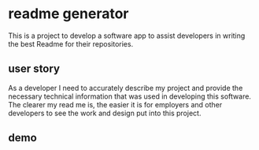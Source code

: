 # readme generator

This is a project to develop a software app to assist developers in writing the best 
Readme for their repositories.

## user story

As a developer I need to accurately describe my project and provide the necessary 
technical information that was used in developing this software.  The clearer my 
read me is, the easier it is for employers and other developers to see the work and 
design put into this project.

## demo


